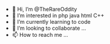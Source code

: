 - 👋 Hi, I’m @TheRareOddity
- 👀 I’m interested in php java html C++
- 🌱 I’m currently learning to code
- 💞️ I’m looking to collaborate ...
- 📫 How to reach me ...


